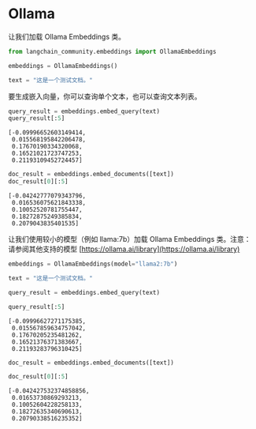 # Ollama

让我们加载 Ollama Embeddings 类。

```python
from langchain_community.embeddings import OllamaEmbeddings
```

```python
embeddings = OllamaEmbeddings()
```

```python
text = "这是一个测试文档。"
```

要生成嵌入向量，你可以查询单个文本，也可以查询文本列表。

```python
query_result = embeddings.embed_query(text)
query_result[:5]
```

```output
[-0.09996652603149414,
 0.015568195842206478,
 0.17670190334320068,
 0.16521021723747253,
 0.21193109452724457]
```

```python
doc_result = embeddings.embed_documents([text])
doc_result[0][:5]
```

```output
[-0.04242777079343796,
 0.016536075621843338,
 0.10052520781755447,
 0.18272875249385834,
 0.2079043835401535]
```

让我们使用较小的模型（例如 llama:7b）加载 Ollama Embeddings 类。注意：请参阅其他支持的模型 [https://ollama.ai/library](https://ollama.ai/library)

```python
embeddings = OllamaEmbeddings(model="llama2:7b")
```

```python
text = "这是一个测试文档。"
```

```python
query_result = embeddings.embed_query(text)
```

```python
query_result[:5]
```

```output
[-0.09996627271175385,
 0.015567859634757042,
 0.17670205235481262,
 0.16521376371383667,
 0.21193283796310425]
```

```python
doc_result = embeddings.embed_documents([text])
```

```python
doc_result[0][:5]
```

```output
[-0.042427532374858856,
 0.01653730869293213,
 0.10052604228258133,
 0.18272635340690613,
 0.20790338516235352]
```